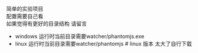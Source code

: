 简单的实验项目   
配置需要自己看   
如果觉得有更好的目录结构 请留言  

* windows 运行时当前目录需要watcher/phantomjs.exe
* linux 运行时当前目录需要watcher/phantomjs # linux 版本 太大了自行下载